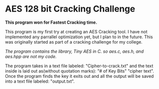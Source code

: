 # AES 128 bit Cracking Challenge

**This program won for Fastest Cracking time.**

This program is my first try at creating an AES Cracking tool. I have not implemented any parrallel optimization yet, but I plan to in the future.
This was originally started as part of a cracking challenge for my college. 

*The program contains the library, Tiny AES in C. so aes.c, aes.h, and aes.hpp are not my code.*

The program takes in a text file labeled: "Cipher-to-crack.txt" and the text inside is laid out as(without quotation marks): "# of Key Bits" "cipher text".
Once the program finds the key it exits out and all the output will be saved into a text file labeled: "output.txt".
